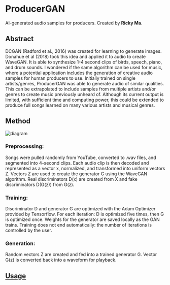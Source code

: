 # ProducerGAN
AI-generated audio samples for producers.
Created by **Ricky Ma**.

## Abstract
DCGAN (Radford et al., 2016) was created for learning to generate images. Donahue et al (2018) took this idea and applied it to audio to create WaveGAN. It is able to synthesize 1-4 second clips of birds, speech, piano, and drum sounds. I wondered if the same algorithm can be used for music, where a potential application includes the generation of creative audio samples for human producers to use. Initially trained on single artists/genres, ProducerGAN was able to generate audio of similar qualities. This can be extrapolated to include samples from multiple artists and/or genres to create music previously unheard of. Although its current output is limited, with sufficient time and computing power, this could be extended to produce full songs learned on many various artists and musical genres.

## Method
![diagram](http://ricky.ma/flowchart.png)

### Preprocessing:
Songs were pulled randomly from YouTube, converted to .wav files, and segmented into 4-second clips.
Each audio clip is then decoded and represented as a vector x, normalized, and transformed into uniform vectors Z.
Vectors Z are used to create the generator G using the WaveGAN algorithm.
Real discriminators D(x) are created from X and fake discriminators D(G(z)) from G(z).
### Training:
Discriminator D and generator G are optimized with the Adam Optimizer provided by Tensorflow.
For each iteration: D is optimized five times, then G is optimized once.
Weights for the generator are saved locally as the GAN trains.
Training does not end automatically: the number of iterations is controlled by the user.
### Generation:
Random vectors Z are created and fed into a trained generator G.
Vector G(z) is converted back into a waveform for playback.

## [Usage](https://drive.google.com/open?id=1jy1Dtu9H3vpJMyump0f7C_FYuDa17six)



